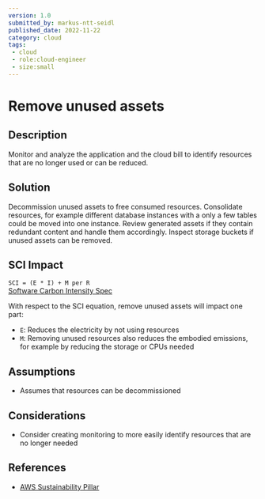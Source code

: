 ```yaml
---
version: 1.0
submitted_by: markus-ntt-seidl
published_date: 2022-11-22
category: cloud
tags: 
 - cloud
 - role:cloud-engineer
 - size:small
---
```


# Remove unused assets

## Description

Monitor and analyze the application and the cloud bill to identify resources that are no longer used or can be reduced.

## Solution

Decommission unused assets to free consumed resources. Consolidate resources, for example different database instances with a only a few tables could be moved into one instance. Review generated assets if they contain redundant content and handle them accordingly. 
Inspect storage buckets if unused assets can be removed.

## SCI Impact

`SCI = (E * I) + M per R`  
[Software Carbon Intensity Spec](https://grnsft.org/sci)

With respect to the SCI equation, remove unused assets will impact one part:

- `E`: Reduces the electricity by not using resources
- `M`: Removing unused resources also reduces the embodied emissions, for example by reducing the storage or CPUs needed

## Assumptions

- Assumes that resources can be decommissioned

## Considerations

- Consider creating monitoring to more easily identify resources that are no longer needed

## References

- [AWS Sustainability Pillar](https://docs.aws.amazon.com/wellarchitected/latest/sustainability-pillar/sus_sus_user_a4.html)
